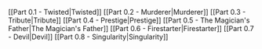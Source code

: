 
[[Part 0.1 - Twisted|Twisted]]
[[Part 0.2 - Murderer|Murderer]]
[[Part 0.3 - Tribute|Tribute]]
[[Part 0.4 - Prestige|Prestige]]
[[Part 0.5 - The Magician's Father|The Magician's Father]]
[[Part 0.6 - Firestarter|Firestarter]]
[[Part 0.7 - Devil|Devil]]
[[Part 0.8 - Singularity|Singularity]]

